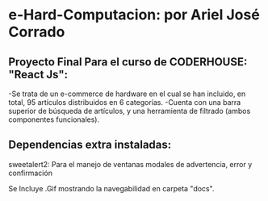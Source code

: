 # e-Hard-Computacion: por Ariel José Corrado


## Proyecto Final Para el curso de CODERHOUSE: "React Js":

-Se trata de un e-commerce de hardware en el cual se han incluido, en total, 95 artículos distribuidos en 6 categorías.
-Cuenta con una barra superior de búsqueda de artículos, y una herramienta de filtrado (ambos componentes funcionales).


## Dependencias extra instaladas:

sweetalert2: Para el manejo de ventanas modales de advertencia, error y confirmación
 

Se Incluye .Gif mostrando la navegabilidad en carpeta "docs".  
